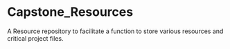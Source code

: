 # Capstone_Resources
A Resource repository to facilitate a function to store various resources and critical project files.

